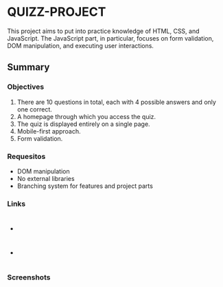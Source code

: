 # QUIZZ-PROJECT
This project aims to put into practice knowledge of HTML, CSS, and JavaScript. The JavaScript part, in particular, focuses on form validation, 
DOM manipulation, and executing user interactions.
## Summary
### Objectives
1. There are 10 questions in total, each with 4 possible answers and only one correct.
2. A homepage through which you access the quiz.
3. The quiz is displayed entirely on a single page.
4. Mobile-first approach.
5. Form validation.
### Requesitos
- DOM manipulation
- No external libraries
- Branching system for features and project parts
### Links
- #
- #
### Screenshots




